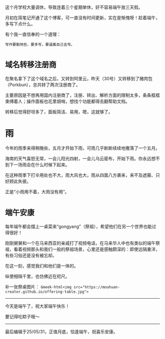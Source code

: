 这个月学校大量调休，导致连着三个星期单休，好不容易端午放三天假。

月初在简笔记开通了这个博客，可一直没有时间更新，实在是惭愧呀！趁着端午，多写下点什么。

有个我一直信奉的一个道理：

```
写作要勤快些，要多写，要逼着自己去写。
```

# `域名转移注册商`
在聚名拿下了这个域名之后，又转到阿里云，昨天（30号）又转移到了猪肉包（Porkbun），总共转了两次注册商了。

主要原因是不想再用国内注册商了，注册、转出、解析方面的限制太多，条条框框束缚着人；操作面板也花里胡哨，想找个功能都得去翻帮助文档。

转移后觉得舒坦多了，面板简洁、易用，嗯，这就够了。

# 雨
今年的雨季来得稍晚些，五月才开始下雨，可雨几乎断断续续地撒落了一个五月。

海南的天气喜怒无常，一会儿阳光四射，一会儿乌云密布，开始下雨。你永远想不到下一场雨会在什么时候下起来。

在这种雨季下打伞用处也不大，雨大风也大，雨从四面八方袭来，来不及遮蔽、只好顾此失彼。

正是“小雨用不着，大雨没有用”。

# `端午安康`
每年端午都会摆上一桌菜来“gongyang”（祭祖），希望他们在另一个世界也能过得很好！

刚刚舅舅和一个在马来西亚的亲戚打了视频电话，在马来华人中也有类似的端午祭祖，看着视频那头和我们一般的祭祖场景，心里还是感触颇深的：即使远隔重洋，有些习俗还是没有被忘却。

在这一刻，感觉我们和他们是一体的。

纵使相隔千里，也仿佛近在咫尺。

补一张祭桌图片：
`Gmeek-html<img src="https://mouhuan-creator.github.io/offering-table.jpg">`


***
今天是端午了，祝大家端午快乐！

要记得吃粽子哦～
***
最后编辑于25/05/31，正值月底，恰逢端午，祝喜乐安康。